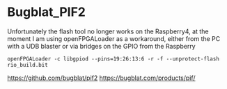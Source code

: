 # Bugblat_PIF2


Unfortunately the flash tool no longer works on the Raspberry4,
at the moment I am using openFPGALoader as a workaround,
either from the PC with a UDB blaster or via bridges on the GPIO from the Raspberry


```
openFPGALoader -c libgpiod --pins=19:26:13:6 -r -f --unprotect-flash rio_build.bit
```


https://github.com/bugblat/pif2
https://bugblat.com/products/pif/

